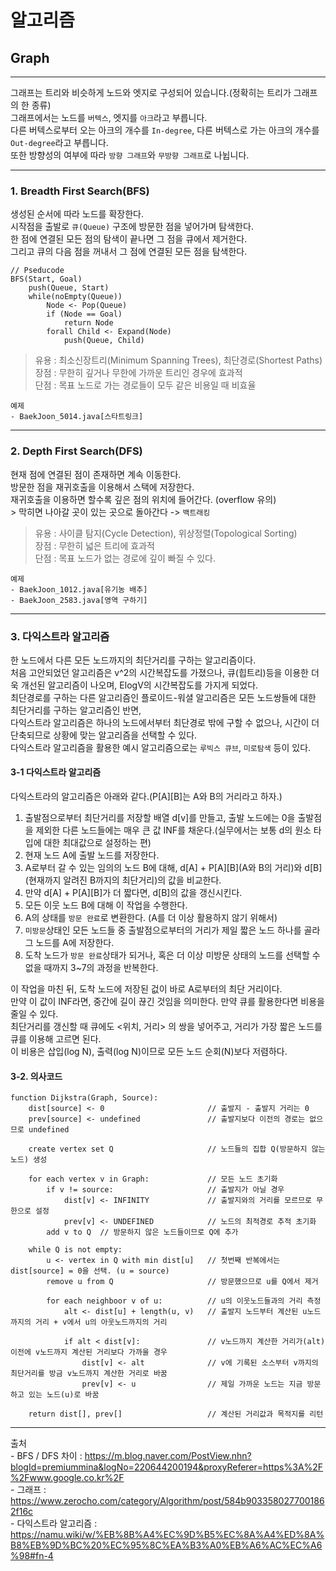 # 알고리즘


## **Graph**
----
그래프는 트리와 비슷하게 노드와 엣지로 구성되어 있습니다.(정확히는 트리가 그래프의 한 종류)<br/>그래프에서는 노드를 `버텍스`, 엣지를 `아크`라고 부릅니다. <br/>다른 버텍스로부터 오는 아크의 개수를 `In-degree`, 다른 버텍스로 가는 아크의 개수를 `Out-degree`라고 부릅니다. <br/>또한 방향성의 여부에 따라 `방향 그래프`와 `무방향 그래프`로 나뉩니다.

---
### **1. Breadth First Search(BFS)** <br/>

생성된 순서에 따라 노드를 확장한다.<br/>
시작점을 출발로 `큐(Queue)` 구조에 방문한 점을 넣어가며 탐색한다.<br/>
한 점에 연결된 모든 점의 탐색이 끝나면 그 점을 큐에서 제거한다.<br/>
그리고 큐의 다음 점을 꺼내서 그 점에 연결된 모든 점을 탐색한다.<br/>

    // Pseducode
    BFS(Start, Goal)
        push(Queue, Start)
        while(noEmpty(Queue))
            Node <- Pop(Queue)
            if (Node == Goal)
                return Node
            forall Child <- Expand(Node)
                push(Queue, Child)

> 유용 : 최소신장트리(Minimum Spanning Trees), 최단경로(Shortest Paths)<br/>
> 장점 : 무한히 깊거나 무한에 가까운 트리인 경우에 효과적<br/>
> 단점 : 목표 노드로 가는 경로들이 모두 같은 비용일 때 비효율<br/>

    예제
    - BaekJoon_5014.java[스타트링크]
---
### **2. Depth First Search(DFS)**<br/>
   
   현재 점에 연결된 점이 존재하면 계속 이동한다.<br/>
   방문한 점을 재귀호출을 이용해서 스택에 저장한다.<br/>
   재귀호출을 이용하면 할수록 깊은 점의 위치에 들어간다. (overflow 유의) <br/>>
   막히면 나아갈 곳이 있는 곳으로 돌아간다 -> `백트래킹`

   > 유용 : 사이클 탐지(Cycle Detection), 위상정렬(Topological Sorting)<br/>
   > 장점 : 무한히 넓은 트리에 효과적<br/>
   > 단점 : 목표 노드가 없는 경로에 깊이 빠질 수 있다.

    예제
    - BaekJoon_1012.java[유기농 배추]
    - BaekJoon_2583.java[영역 구하기]
---
### **3. 다익스트라 알고리즘**<br/>

한 노드에서 다른 모든 노드까지의 최단거리를 구하는 알고리즘이다. <br/>처음 고안되었던 알고리즘은 v^2의 시간복잡도를 가졌으나, 큐(힙트리)등을 이용한 더욱 개선된 알고리즘이 나오며, ElogV의 시간복잡도를 가지게 되었다. <br/>최단경로를 구하는 다른 알고리즘인 플로이드-워셜 알고리즘은 모든 노드쌍들에 대한 최단거리를 구하는 알고리즘인 반면, <br/>다익스트라 알고리즘은 하나의 노드에서부터 최단경로 밖에 구할 수 없으나, 시간이 더 단축되므로 상황에 맞는 알고리즘을 선택할 수 있다. <br/>다익스트라 알고리즘을 활용한 예시 알고리즘으로는 `루빅스 큐브`, `미로탐색` 등이 있다.

#### 3-1 다익스트라 알고리즘
다익스트라의 알고리즘은 아래와 같다.(P[A][B]는 A와 B의 거리라고 하자.)

1. 출발점으로부터 최단거리를 저장할 배열 d[v]를 만들고, 출발 노드에는 0을 출발점을 제외한 다른 노드들에는 매우 큰 값 INF를 채운다.(실무에서는 보통 d의 원소 타입에 대한 최대값으로 설정하는 편)
2. 현재 노드 A에 출발 노드를 저장한다.
3. A로부터 갈 수 있는 임의의 노드 B에 대해, d[A] + P[A][B](A와 B의 거리)와 d[B](현재까지 알려진 B까지의 최단거리)의 값을 비교한다.
4. 만약 d[A] + P[A][B]가 더 짧다면, d[B]의 값을 갱신시킨다.
5. 모든 이웃 노드 B에 대해 이 작업을 수행한다.
6. A의 상태를 `방문 완료`로 변환한다. (A를 더 이상 활용하지 않기 위해서)
7. `미방문`상태인 모든 노드들 중 출발점으로부터의 거리가 제일 짧은 노드 하나를 골라 그 노드를 A에 저장한다.
8. 도착 노드가 `방문 완료`상태가 되거나, 혹은 더 이상 미방문 상태의 노드를 선택할 수 없을 때까지 3~7의 과정을 반복한다.

이 작업을 마친 뒤, 도착 노드에 저장된 겂이 바로 A로부터의 최단 거리이다. <br/>만약 이 값이 INF라면, 중간에 길이 끊긴 것임을 의미한다. 만약 큐를 활용한다면 비용을 줄일 수 있다. <br/>최단거리를 갱신할 때 큐에도 <위치, 거리> 의 쌍을 넣어주고, 거리가 가장 짧은 노드를 큐를 이용해 고르면 된다. <br/>이 비용은 삽입(log N), 출력(log N)이므로 모든 노드 순회(N)보다 저렴하다.

#### 3-2. 의사코드
    function Dijkstra(Graph, Source):
        dist[source] <- 0                       // 출발지 - 출발지 거리는 0
        prev[source] <- undefined               // 출발지보다 이전의 경로는 없으므로 undefined
        
        create vertex set Q                     // 노드들의 집합 Q(방문하지 않는 노드) 생성

        for each vertex v in Graph:             // 모든 노드 초기화
            if v != source:                     // 출발지가 아닐 경우
                dist[v] <- INFINITY             // 출발지와의 거리를 모르므로 무한으로 설정
                prev[v] <- UNDEFINED            // 노드의 최적경로 추적 초기화
            add v to Q  // 방문하지 않은 노드들이므로 Q에 추가

        while Q is not empty:
            u <- vertex in Q with min dist[u]   // 첫번째 반복에서는 dist[source] = 0을 선택. (u = source)
            remove u from Q                     // 방문했으므로 u를 Q에서 제거

            for each neighboor v of u:          // u의 이웃노드들과의 거리 측정
                alt <- dist[u] + length(u, v)   // 출발지 노드부터 계산된 u노드까지의 거리 + v에서 u의 아웃노드까지의 거리

                if alt < dist[v]:               // v노드까지 계산한 거리가(alt) 이전에 v노드까지 계산된 거리보다 가까울 경우
                    dist[v] <- alt              // v에 기록된 소스부터 v까지의 최단거리를 방금 v노드까지 계산한 거리로 바꿈
                    prev[v] <- u                // 제일 가까운 노드는 지금 방문하고 있는 노드(u)로 바꿈

        return dist[], prev[]                   // 계산된 거리값과 목적지를 리턴

---

출처 <br/>
    - BFS / DFS 차이 : https://m.blog.naver.com/PostView.nhn?blogId=premiummina&logNo=220644200194&proxyReferer=https%3A%2F%2Fwww.google.co.kr%2F 
    <br/>
    - 그래프 : https://www.zerocho.com/category/Algorithm/post/584b9033580277001862f16c
    <br/>
    - 다익스트라 알고리즘 : https://namu.wiki/w/%EB%8B%A4%EC%9D%B5%EC%8A%A4%ED%8A%B8%EB%9D%BC%20%EC%95%8C%EA%B3%A0%EB%A6%AC%EC%A6%98#fn-4